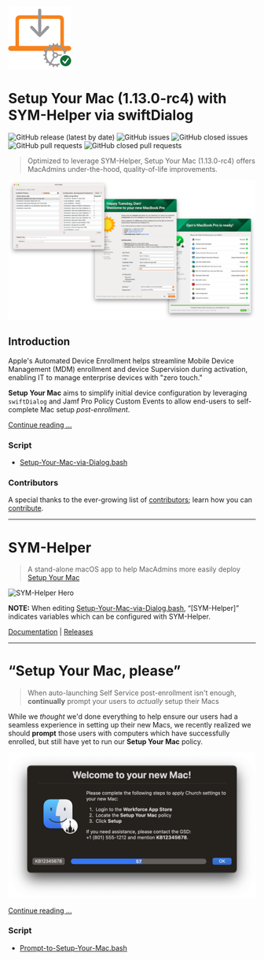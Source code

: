  [<img alt="Setup Your Mac (1.13.0)" src="images/SYM_icon.png" width="128" />](https://snelson.us/sym)
 
 # Setup Your Mac (1.13.0-rc4) with SYM-Helper via swiftDialog

![GitHub release (latest by date)](https://img.shields.io/github/v/release/dan-snelson/Setup-Your-Mac?display_name=tag) ![GitHub issues](https://img.shields.io/github/issues-raw/dan-snelson/Setup-Your-Mac) ![GitHub closed issues](https://img.shields.io/github/issues-closed-raw/dan-snelson/Setup-Your-Mac) ![GitHub pull requests](https://img.shields.io/github/issues-pr-raw/dan-snelson/Setup-Your-Mac) ![GitHub closed pull requests](https://img.shields.io/github/issues-pr-closed-raw/dan-snelson/Setup-Your-Mac)

> Optimized to leverage SYM-Helper, Setup Your Mac (1.13.0-rc4) offers MacAdmins under-the-hood, quality-of-life improvements.

[<img alt="Setup Your Mac (1.13.0)" src="images/SYM-Helper_SYM-1.13.0_Hero.png" />](https://snelson.us/sym)

## Introduction

Apple's Automated Device Enrollment helps streamline Mobile Device Management (MDM) enrollment and device Supervision during activation, enabling IT to manage enterprise devices with "zero touch."

**Setup Your Mac** aims to simplify initial device configuration by leveraging `swiftDialog` and Jamf Pro Policy Custom Events to allow end-users to self-complete Mac setup _post-enrollment_.

[Continue reading …](https://snelson.us/sym)

### Script
- [Setup-Your-Mac-via-Dialog.bash](Setup-Your-Mac-via-Dialog.bash)

### Contributors
A special thanks to the ever-growing list of [contributors](CONTRIBUTORS.md); learn how you can [contribute](CONTRIBUTING.md).

---

# SYM-Helper

> A stand-alone macOS app to help MacAdmins more easily deploy [Setup Your Mac](https://snelson.us/sym)

![SYM-Helper Hero](images/SYM-Helper-Hero.png)

**NOTE:** When editing [Setup-Your-Mac-via-Dialog.bash](Setup-Your-Mac-via-Dialog.bash), &ldquo;[SYM-Helper]&rdquo; indicates variables which can be configured with SYM-Helper.

[Documentation](https://snelson.us/sym-helper) | [Releases](https://github.com/BIG-RAT/SYM-Helper/releases)

---

# &ldquo;Setup Your Mac, please&rdquo;

> When auto-launching Self Service post-enrollment isn't enough, **continually** prompt your users to _actually_ setup their Macs

While we _thought_ we'd done everything to help ensure our users had a seamless experience in setting up their new Macs, we recently realized we should **prompt** those users with computers which have successfully enrolled, but still have yet to run our **Setup Your Mac** policy.

[<img alt="Setup Your Mac, please" src="images/Setup_Your_Mac_please.png" />](https://snelson.us/2022/07/setup-your-mac-please/)

[Continue reading …](https://snelson.us/2022/07/setup-your-mac-please/)

### Script
- [Prompt-to-Setup-Your-Mac.bash](Prompt-to-Setup-Your-Mac.bash)